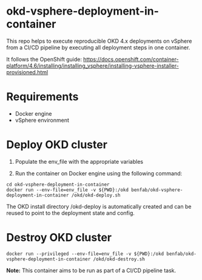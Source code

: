 # okd-vsphere-deployment-in-container
This repo helps to execute reproducible OKD 4.x deployments on vSphere from a CI/CD pipeline by executing all deployment steps in one container.

It follows the OpenShift guide: https://docs.openshift.com/container-platform/4.6/installing/installing_vsphere/installing-vsphere-installer-provisioned.html

# Requirements 

- Docker engine 
- vSphere environment

# Deploy OKD cluster

1. Populate the env_file with the appropriate variables

2. Run the container on Docker engine using the following command: 

`cd okd-vsphere-deployment-in-container`  
`docker run --env-file=env_file -v ${PWD}:/okd benfab/okd-vsphere-deployment-in-container /okd/okd-deploy.sh`

The OKD install directory /okd-deploy is automatically created and can be reused to point to the deployment state and config.  

# Destroy OKD cluster

`docker run --privileged --env-file=env_file -v ${PWD}:/okd benfab/okd-vsphere-deployment-in-container /okd/okd-destroy.sh`

**Note:** This container aims to be run as part of a CI/CD pipeline task.





